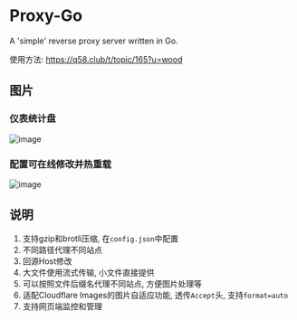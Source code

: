 # Proxy-Go

A 'simple' reverse proxy server written in Go.

使用方法: https://q58.club/t/topic/165?u=wood

## 图片

### 仪表统计盘
![image](https://github.com/user-attachments/assets/40083aea-8fc4-4bb3-93c8-736ff410883d)

### 配置可在线修改并热重载
![image](https://github.com/user-attachments/assets/53517eaf-2bbd-462c-b1ff-5f8f85764436)


## 说明

1. 支持gzip和brotli压缩, 在`config.json`中配置
2. 不同路径代理不同站点
3. 回源Host修改
4. 大文件使用流式传输, 小文件直接提供
5. 可以按照文件后缀名代理不同站点, 方便图片处理等
6. 适配Cloudflare Images的图片自适应功能, 透传`Accept`头, 支持`format=auto`
7. 支持网页端监控和管理



